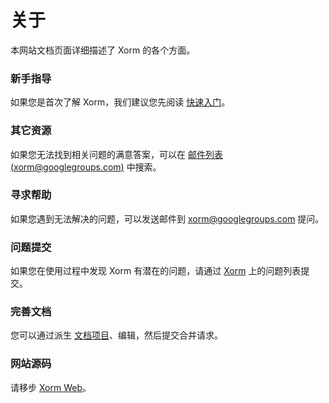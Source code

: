 # 关于

本网站文档页面详细描述了 Xorm 的各个方面。

### 新手指导

如果您是首次了解 Xorm，我们建议您先阅读 [快速入门](docs/intro/quick_start.md)。

### 其它资源

如果您无法找到相关问题的满意答案，可以在 [邮件列表 (xorm@googlegroups.com)](https://groups.google.com/forum/#!search/xorm) 中搜索。

### 寻求帮助

如果您遇到无法解决的问题，可以发送邮件到 [xorm@googlegroups.com](mailto:xorm@googlegroups.com) 提问。

### 问题提交

如果您在使用过程中发现 Xorm 有潜在的问题，请通过 [Xorm](https://github.com/coscms/xorm/issues) 上的问题列表提交。

### 完善文档

您可以通过派生 [文档项目](https://github.com/coscms/xorm/tree/master/docs)、编辑，然后提交合并请求。

### 网站源码

请移步 [Xorm Web](https://github.com/go-xorm/website)。